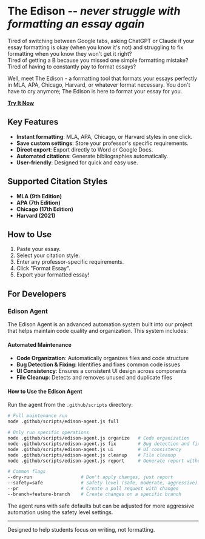# The Edison -- _never struggle with formatting an essay again_

Tired of switching between Google tabs, asking ChatGPT or Claude if your essay formatting is okay (when you know it's not) and struggling to fix formatting when you know they won't get it right?  
Tired of getting a B because you missed one simple formatting mistake?  
Tired of having to constantly pay to format essays?

Well, meet The Edison - a formatting tool that formats your essays perfectly in MLA, APA, Chicago, Harvard, or whatever format necessary. You don't have to cry anymore; The Edison is here to format your essay for you.

**[Try It Now](https://anaya-yorke.github.io/The-Edison)**

## Key Features

- **Instant formatting**: MLA, APA, Chicago, or Harvard styles in one click.
- **Save custom settings**: Store your professor's specific requirements.
- **Direct export**: Export directly to Word or Google Docs.
- **Automated citations**: Generate bibliographies automatically.
- **User-friendly**: Designed for quick and easy use.

## Supported Citation Styles

- **MLA (9th Edition)**
- **APA (7th Edition)**
- **Chicago (17th Edition)**
- **Harvard (2021)**

## How to Use

1. Paste your essay.
2. Select your citation style.
3. Enter any professor-specific requirements.
4. Click "Format Essay".
5. Export your formatted essay!

## For Developers

### Edison Agent

The Edison Agent is an advanced automation system built into our project that helps maintain code quality and organization. This system includes:

#### Automated Maintenance

- **Code Organization**: Automatically organizes files and code structure
- **Bug Detection & Fixing**: Identifies and fixes common code issues
- **UI Consistency**: Ensures a consistent UI design across components
- **File Cleanup**: Detects and removes unused and duplicate files

#### How to Use the Edison Agent

Run the agent from the `.github/scripts` directory:

```bash
# Full maintenance run
node .github/scripts/edison-agent.js full

# Only run specific operations
node .github/scripts/edison-agent.js organize   # Code organization
node .github/scripts/edison-agent.js fix        # Bug detection and fixing
node .github/scripts/edison-agent.js ui         # UI consistency
node .github/scripts/edison-agent.js cleanup    # File cleanup
node .github/scripts/edison-agent.js report     # Generate report without changes

# Common flags
--dry-run                  # Don't apply changes, just report
--safety=safe              # Safety level (safe, moderate, aggressive)
--pr                       # Create a pull request with changes
--branch=feature-branch    # Create changes on a specific branch
```

The agent runs with safe defaults but can be adjusted for more aggressive automation using the safety level settings.

---

Designed to help students focus on writing, not formatting.
